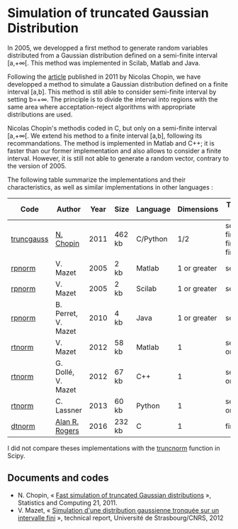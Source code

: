 # Simulation of truncated Gaussian Distribution

In 2005, we developped a first method to generate random variables distributed from a Gaussian distribution defined on a semi-finite interval [a,+∞[. This method was implemented in Scilab, Matlab and Java.

Following the [article](http://dx.doi.org/10.1007/s11222-009-9168-1) published in 2011 by Nicolas Chopin, we have developped a method to simulate a Gaussian distribution defined on a finite interval [a,b]. This method is still able to consider semi-finite interval by setting b=+∞. The principle is to divide the interval into regions with the same area where acceptation-reject algorithms with appropriate distributions are used.

Nicolas Chopin's methodis coded in C, but only on a semi-finite interval [a,+∞[. We extend his method to a finite interval [a,b], following its recommandations. The method is implemented in Matlab and C++; it is faster than our former implementation and also allows to consider a finite interval. However, it is still not able to generate a random vector, contrary to the version of 2005.

The following table summarize the implementations and their characteristics, as well as similar implementations in other languages :

| Code | Author | Year | Size | Language | Dimensions | Truncation Interval |
| ---- | ------ | ---- | ---- | -------- | ---------- | ------------------- |
| [truncgauss](http://chopin.perso.math.cnrs.fr/truncgauss.tgz) | [N. Chopin](https://nchopin.github.io/) | 2011 | 462 kb | C/Python | 1/2 | semi-finite/semi-finite or finite |
| [rpnorm](rpnorm.zip) | V. Mazet           | 2005 |   2 kb | Matlab | 1 or greater | semi-finite |
| [rpnorm](rpnorm.sci) | V. Mazet           | 2005 |   2 kb | Scilab | 1 or greater | semi-finite |
| [rpnorm](rpnorm.java) | B. Perret, V. Mazet           | 2010 |   4 kb | Java | 1 or greater | semi-finite |
| [rtnorm](rtnormM.zip) | V. Mazet           | 2012 |  58 kb | Matlab | 1 | semi-finite or finite |
| [rtnorm](rtnormCpp.zip) | G. Dollé, V. Mazet | 2012 |  67 kb | C++ | 1 | semi-finite or finite |
| [rtnorm](https://github.com/demichie/MrLavaLoba/blob/master/rtnorm.py) | C. Lassner         | 2013 |  60 kb | Python | 1 | semi-finite or finite |
| [dtnorm](https://github.com/alanrogers/dtnorm) | [Alan R. Rogers](http://content.csbs.utah.edu/~rogers/) | 2016 | 232 kb | C | 1 | finite |

I did not compare theses implementations with the [truncnorm](https://docs.scipy.org/doc/scipy/reference/generated/scipy.stats.truncnorm.html#scipy-stats-truncnorm) function in Scipy.

## Documents and codes

* N. Chopin, « [Fast simulation of truncated Gaussian distributions](http://dx.doi.org/10.1007/s11222-009-9168-1) », Statistics and Computing 21, 2011.
* V. Mazet, « [Simulation d'une distribution gaussienne tronquée sur un intervalle fini](rtnorm.pdf) », technical report, Université de Strasbourg/CNRS, 2012


